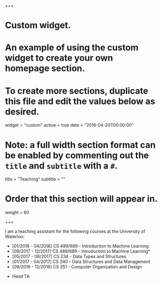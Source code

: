 +++
# Custom widget.
# An example of using the custom widget to create your own homepage section.
# To create more sections, duplicate this file and edit the values below as desired.
widget = "custom"
active = true
date = "2016-04-20T00:00:00"

# Note: a full width section format can be enabled by commenting out the `title` and `subtitle` with a `#`.
title = "Teaching"
subtitle = ""

# Order that this section will appear in.
weight = 60

+++

<!-- This is an example of using the *custom* widget to create your own homepage section.

To remove this section, either delete `content/home/teaching.md` or edit the frontmatter of the file to deactivate the widget by setting `active = false`. -->

I am a teaching assistant for the following courses at the University of Waterloo:

- [01/2018 - 04/2018] CS 489/689 - Introduction to Machine Learning
- [09/2017 - 12/2017] CS 489/689 - Introduction to Machine Learning*
- [05/2017 - 08/2017] CS 234 - Data Types and Structures
- [01/2017 - 04/2017] CS 240 - Data Structures and Data Management
- [09/2016 - 12/2016] CS 251 - Computer Organization and Design

* Head TA
